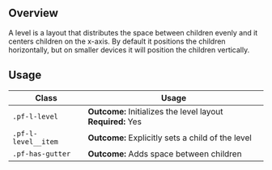 ## Overview

A level is a layout that distributes the space between children evenly and it centers children on the x-axis. By default it positions the children horizontally, but on smaller devices it will position the children vertically.

## Usage

| Class | Usage |
| -- | -- |
| `.pf-l-level` |  **Outcome:** Initializes the level layout **Required:** Yes |
| `.pf-l-level__item` |  **Outcome:** Explicitly sets a child of the level | **Required:** No | **Remarks:** This class isn't necessary, but it is included to keep inline with BEM convention, and to provide an entity that will later be used for applying modifiers.
| `.pf-has-gutter` |  **Outcome:** Adds space between children | **Required:** No
